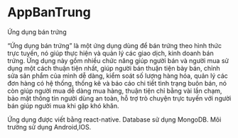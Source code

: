 # AppBanTrung
Ứng dụng bán trứng

“Ứng dụng bán trứng” là một ứng dụng dùng để bán trứng theo hình thức trực tuyến, 
nó giúp thực hiện và quản lý các giao dịch, kinh doanh bán trứng. Ứng dụng này gồm nhiều 
chức năng giúp người bán và người mua sử dụng một cách thuận tiện nhất, giúp người bán
 thuận tiện bày bán, chỉnh sửa sản phẩm của mình dễ dàng, kiểm soát số lượng hàng hóa, 
quản lý các đơn hàng có hệ thống, thống kê và báo cáo chi tiết tình trạng buôn bán, nó còn
 giúp người mua dễ dàng mua hàng, thuận tiện chỉ bằng vài lần chạm, bảo mật thông tin người
 dùng an toàn, hỗ trợ trò chuyện trực tuyến với người bán giúp người mua khi gặp khó khăn. 

Ứng dụng được viết bằng react-native.
Database sử dụng MongoDB.
Môi trường sử dụng Android,IOS.